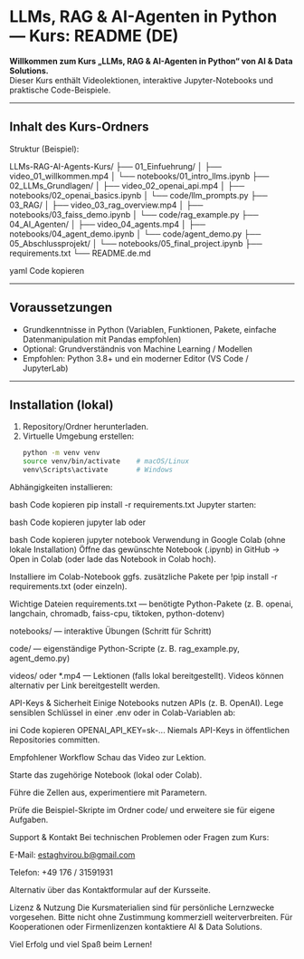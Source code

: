 # LLMs, RAG & AI-Agenten in Python — Kurs: README (DE)

**Willkommen zum Kurs „LLMs, RAG & AI-Agenten in Python“ von AI & Data Solutions.**  
Dieser Kurs enthält Videolektionen, interaktive Jupyter-Notebooks und praktische Code-Beispiele.

---

## Inhalt des Kurs-Ordners
Struktur (Beispiel):

LLMs-RAG-AI-Agents-Kurs/
├── 01_Einfuehrung/
│ ├── video_01_willkommen.mp4
│ └── notebooks/01_intro_llms.ipynb
├── 02_LLMs_Grundlagen/
│ ├── video_02_openai_api.mp4
│ ├── notebooks/02_openai_basics.ipynb
│ └── code/llm_prompts.py
├── 03_RAG/
│ ├── video_03_rag_overview.mp4
│ ├── notebooks/03_faiss_demo.ipynb
│ └── code/rag_example.py
├── 04_AI_Agenten/
│ ├── video_04_agents.mp4
│ ├── notebooks/04_agent_demo.ipynb
│ └── code/agent_demo.py
├── 05_Abschlussprojekt/
│ └── notebooks/05_final_project.ipynb
├── requirements.txt
└── README.de.md

yaml
Code kopieren

---

## Voraussetzungen
- Grundkenntnisse in Python (Variablen, Funktionen, Pakete, einfache Datenmanipulation mit Pandas empfohlen)
- Optional: Grundverständnis von Machine Learning / Modellen
- Empfohlen: Python 3.8+ und ein moderner Editor (VS Code / JupyterLab)

---

## Installation (lokal)
1. Repository/Ordner herunterladen.
2. Virtuelle Umgebung erstellen:
   ```bash
   python -m venv venv
   source venv/bin/activate    # macOS/Linux
   venv\Scripts\activate       # Windows
Abhängigkeiten installieren:

bash
Code kopieren
pip install -r requirements.txt
Jupyter starten:

bash
Code kopieren
jupyter lab
oder

bash
Code kopieren
jupyter notebook
Verwendung in Google Colab (ohne lokale Installation)
Öffne das gewünschte Notebook (.ipynb) in GitHub → Open in Colab (oder lade das Notebook in Colab hoch).

Installiere im Colab-Notebook ggfs. zusätzliche Pakete per !pip install -r requirements.txt (oder einzeln).

Wichtige Dateien
requirements.txt — benötigte Python-Pakete (z. B. openai, langchain, chromadb, faiss-cpu, tiktoken, python-dotenv)

notebooks/ — interaktive Übungen (Schritt für Schritt)

code/ — eigenständige Python-Scripte (z. B. rag_example.py, agent_demo.py)

videos/ oder *.mp4 — Lektionen (falls lokal bereitgestellt). Videos können alternativ per Link bereitgestellt werden.

API-Keys & Sicherheit
Einige Notebooks nutzen APIs (z. B. OpenAI). Lege sensiblen Schlüssel in einer .env oder in Colab-Variablen ab:

ini
Code kopieren
OPENAI_API_KEY=sk-...
Niemals API-Keys in öffentlichen Repositories committen.

Empfohlener Workflow
Schau das Video zur Lektion.

Starte das zugehörige Notebook (lokal oder Colab).

Führe die Zellen aus, experimentiere mit Parametern.

Prüfe die Beispiel-Skripte im Ordner code/ und erweitere sie für eigene Aufgaben.

Support & Kontakt
Bei technischen Problemen oder Fragen zum Kurs:

E-Mail: estaghvirou.b@gmail.com

Telefon: +49 176 / 31591931

Alternativ über das Kontaktformular auf der Kursseite.

Lizenz & Nutzung
Die Kursmaterialien sind für persönliche Lernzwecke vorgesehen. Bitte nicht ohne Zustimmung kommerziell weiterverbreiten. Für Kooperationen oder Firmenlizenzen kontaktiere AI & Data Solutions.

Viel Erfolg und viel Spaß beim Lernen!
